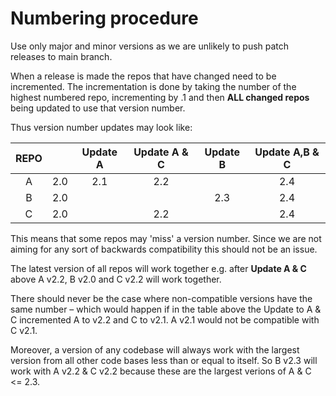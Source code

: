 # Numbering procedure 

Use only major and minor versions as we are unlikely to push patch releases to main branch.

When a release is made the repos that have changed need to be incremented.
The incrementation is done by taking the number of the highest numbered repo, incrementing by .1 and then **ALL changed repos** being updated to use that version number.

Thus version number updates may look like:

| REPO |    | Update A | Update A & C | Update B | Update A,B & C |
| :-:  |:-: | :-:      | :-:          | :-:      | :-:            |
| A    |2.0 | 2.1      | 2.2          |          | 2.4            |
| B    |2.0 |          |              | 2.3      | 2.4            |
| C    |2.0 |          | 2.2          |          | 2.4            |

This means that some repos may 'miss' a version number.
Since we are not aiming for any sort of backwards compatibility this should not be an issue.
  
The latest version of all repos will work together e.g. after **Update A & C** above A v2.2, B v2.0 and C v2.2 will work together.

There should never be the case where non-compatible versions have the same number – which would happen if in the table above the Update to A & C incremented A to v2.2 and C to v2.1.
A v2.1 would not be compatible with C v2.1.

Moreover, a version of any codebase will always work with the largest version from all other code bases less than or equal to itself.
So B v2.3 will work with A v2.2 & C v2.2 because these are the largest verions of A & C <= 2.3.
